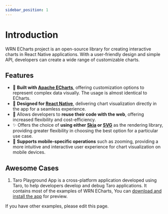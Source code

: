 ```yaml
---
sidebar_position: 1
---
```


# Introduction

WRN ECharts project is an open-source library for creating interactive charts in React Native applications. With a user-friendly design and simple API, developers can create a wide range of customizable charts. 

## Features
- 🎨 **Built with [Apache ECharts](https://github.com/apache/echarts)**, offering customization options to represent complex data visually. The usage is almost identical to ECharts.
- 📱 **Designed for [React Native](https://reactnative.dev/)**, delivering chart visualization directly in the app for a seamless experience.
- 🚀 Allows developers to **reuse their code with the web**, offering increased flexibility and cost-efficiency.
- ✨ Offers the choice of **using either [Skia](https://github.com/shopify/react-native-skia) or [SVG](https://github.com/software-mansion/react-native-svg)** as the rendering library, providing greater flexibility in choosing the best option for a particular use case.
- 🤳 **Supports mobile-specific operations** such as zooming, providing a more intuitive and interactive user experience for chart visualization on mobile devices.

## Awesome Cases

1. Taro Playground App is a cross-platform application developed using Taro, to help developers develop and debug Taro applications. It contains most of the examples of WRN ECharts, You can [download and install the app](https://github.com/wuba/taro-playground/releases) for preview.

If you have other examples, please edit this page.